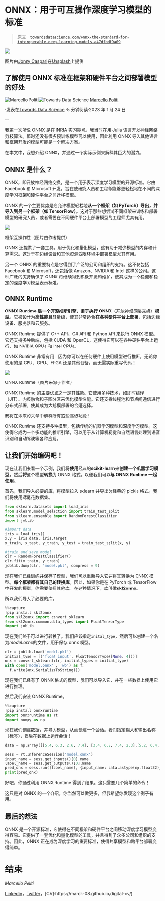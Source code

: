 # ONNX：用于可互操作深度学习模型的标准

> 原文：[`towardsdatascience.com/onnx-the-standard-for-interoperable-deep-learning-models-a47dfbdf9a09`](https://towardsdatascience.com/onnx-the-standard-for-interoperable-deep-learning-models-a47dfbdf9a09)

![](img/889af96423dbf877991bb0f406706a90.png)

图片由[Jonny Caspari](https://unsplash.com/@jonnyuiux?utm_source=medium&utm_medium=referral)在[Unsplash](https://unsplash.com/?utm_source=medium&utm_medium=referral)上提供

## 了解使用 ONNX 标准在框架和硬件平台之间部署模型的好处

[](https://medium.com/@marcellopoliti?source=post_page-----a47dfbdf9a09--------------------------------)![Marcello Politi](https://medium.com/@marcellopoliti?source=post_page-----a47dfbdf9a09--------------------------------)[](https://towardsdatascience.com/?source=post_page-----a47dfbdf9a09--------------------------------)![Towards Data Science](https://towardsdatascience.com/?source=post_page-----a47dfbdf9a09--------------------------------) [Marcello Politi](https://medium.com/@marcellopoliti?source=post_page-----a47dfbdf9a09--------------------------------)

·发表在[Towards Data Science](https://towardsdatascience.com/?source=post_page-----a47dfbdf9a09--------------------------------) ·5 分钟阅读·2023 年 1 月 24 日

--

我第一次听说 ONNX 是在 INRIA 实习期间。我当时在用 Julia 语言开发神经网络剪枝算法。那时还没有很多预训练模型可以使用，因此利用 ONNX 导入其他语言和框架开发的模型可能是一个解决方案。

在本文中，我想介绍 ONNX，并通过一个实际示例来解释其巨大的潜力。

## ONNX 是什么？

ONNX，即开放神经网络交换，是一个用于表示深度学习模型的开源标准。它由 Facebook 和 Microsoft 开发，旨在使研究人员和工程师能够更轻松地在不同的深度学习框架和硬件平台之间迁移模型。

ONNX 的一个主要优势是它允许模型轻松地**从一个框架（如 PyTorch）导出，并导入到另一个框架（如 TensorFlow）**。这对于那些想尝试不同框架来训练和部署模型的研究人员，或者需要在不同硬件平台上部署模型的工程师尤其有用。

![](img/c9e402a5fd921c63034240ae17e04d24.png)

框架互操作性（图片由作者提供）

ONNX 还提供了一套工具，用于优化和量化模型，这有助于减少模型的内存和计算需求。这对于在边缘设备和其他资源受限环境中部署模型尤其有用。

另一个 ONNX 的重要特点是它得到了广泛的公司和组织的支持。这不仅包括 Facebook 和 Microsoft，还包括像 Amazon、NVIDIA 和 Intel 这样的公司。这种广泛的支持确保了 ONNX 将继续得到积极开发和维护，使其成为一个稳健和稳定的深度学习模型表示标准。

## ONNX Runtime

**ONNX Runtime 是一个开源推断引擎，用于执行 ONNX**（开放神经网络交换）**模型**。它被设计为**高性能**且轻量级，使其非常适合**在各种硬件平台上部署**，包括边缘设备、服务器和云服务。

ONNX Runtime 提供了 C++ API、C# API 和 Python API 来执行 ONNX 模型。它还支持多种后端，包括 CUDA 和 OpenCL，这使得它可以在各种硬件平台上运行，如 NVIDIA GPUs 和 Intel CPUs。

ONNX Runtime 非常有用，因为你可以在任何硬件上使用模型进行推断，无论你使用的是 CPU、GPU、FPGA 还是其他设备，而无需实际重写代码！

![](img/28c0d0696ea2096db955d905348c868c.png)

ONNX Runtime（图片来源于作者）

ONNX Runtime 的主要优点之一是其性能。它使用多种技术，如即时编译（JIT）、内核融合和子图分区来优化模型性能。它还支持线程池和节点间通信进行分布式部署，使其成为大规模部署的合适选择。

我将在未来的文章中解释所有这些高级功能！

ONNX Runtime 还支持多种模型，包括传统的机器学习模型和深度学习模型。这使得它成为一个多功能的推断引擎，可以用于从计算机视觉和自然语言处理到语音识别和自动驾驶等各种应用。

## 让我们开始编码吧！

现在让我们来看一个示例，我们将**使用**经典的**scikit-learn**来**创建一个机器学习模型**，然后**将**这个模型**转换**为 ONNX 格式，以便我们可以**与 ONNX Runtime 一起使用**。

首先，我们导入必要的库，将模型拉入 sklearn 并导出为经典的 pickle 格式。我们将使用鸢尾花数据集。

```py
from sklearn.datasets import load_iris
from sklearn.model_selection import train_test_split
from sklearn.ensemble import RandomForestClassifier
import joblib

#import data
iris = load_iris()
x,y = iris.data, iris.target
x_train, x_test, y_train, y_test = train_test_split(x, y)

#train and save model
clr = RandomForestClassifier()
clr.fit(x_train, y_train)
joblib.dump(clr, 'model.pkl', compress = 9)
```

现在我们已经训练并保存了模型，我们可以重新导入它并将其转换为 ONNX 模型。**每个框架都有其自己的转换库**。因此，如果你是在 PyTorch 或 TensorFlow 中开发的模型，你需要使用其他库。在这种情况下，库叫做**skl2onnx**。

所以我们导入了必要的库。

```py
%%capture
!pip install skl2onnx
from skl2onnx import convert_sklearn
from skl2onnx.common.data_types import FloatTensorType
import joblib
```

现在我们终于可以进行转换了。我们应该指定`inital_type`，然后可以创建一个名为*model.onnx*的文件，用于保存 onnx 模型。

```py
clr = joblib.load('model.pkl')
initial_type = [('float_input', FloatTensorType([None, 4]))]
onx = convert_sklearn(clr, initial_types = initial_type)
with open('model.onnx' , 'wb') as f:
  f.write(onx.SerializeToString()) 
```

现在我们已经有了 ONNX 格式的模型，我们可以导入它，并在一些数据上使用它进行推理。

然后我们安装 ONNX Runtime。

```py
%%capture
!pip install onnxruntime
import onnxruntime as rt
import numpy as np
```

现在我们创建数据，并导入模型，从而创建一个会话。我们指定输入和输出名称（标签），然后在数据上运行会话！

```py
data = np.array([[5.4, 6.3, 2.6, 7.4], [3.4, 6.2, 7.4, 2.3],[5.2, 6.4, 4.2,5.6]])

sess = rt.InferenceSession('model.onnx')
input_name = sess.get_inputs()[0].name
label_name = sess.get_outputs()[0].name
pred_onx = sess.run([label_name], {input_name: data.astype(np.float32)})[0]
print(pred_onx)
```

好吧，你通过利用 ONNX Runtime 得到了结果。这只需要几个简单的命令！

这只是对 ONNX 的一个介绍，你当然可以做更多，但我希望你发现这个例子有用。

## 最后的想法

ONNX 是一个开源标准，它使得在不同框架和硬件平台之间移动深度学习模型变得容易。它提供了一套优化和量化模型的工具，并且得到了众多公司和组织的支持。因此，ONNX 正在成为深度学习的重要标准，使得共享模型和跨平台部署变得简单。

# 结束

*Marcello Politi*

[Linkedin](https://www.linkedin.com/in/marcello-politi/)，[Twitter](https://twitter.com/_March08_)，[CV](https://march-08.github.io/digital-cv/)

